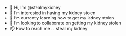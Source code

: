 - 👋 Hi, I’m @stealmykidney
- 👀 I’m interested in having my kidney stolen
- 🌱 I’m currently learning how to get my kidney stolen
- 💞️ I’m looking to collaborate on getting my kidney stolen
- 📫 How to reach me ... steal my kidney

<!---
stealmykidney/stealmykidney is a ✨ special ✨ repository because its `README.md` (this file) appears on your GitHub profile.
You can click the Preview link to take a look at your changes.
--->
